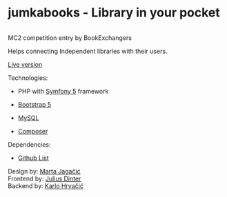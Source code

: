 # jumkabooks - Library in your pocket

<img href="https://travis-ci.com/karlohrvacic/jumkabooks.svg?branch=master">

MC2 competition entry by BookExchangers

Helps connecting Independent libraries with their users. 


<a href="https://jumkabooks.herokuapp.com">Live version</a><br>


Technologies: 
- <p>PHP with <a href="https://symfony.com/">Symfony 5</a> framework</p>
- <p><a href="https://getbootstrap.com/">Bootstrap 5</a></p>
- <p><a href="https://www.mysql.com/">MySQL</a></p>
- <p><a href="https://getcomposer.org/">Composer</a></p>

Dependencies:
- <a href="https://github.com/karlohrvacic/jumkabooks/network/dependencies">Github List</a><br>

Design by: <a href="https://github.com/MartaJagacic">Marta Jagačić</a><br>
Frontend by: <a href="https://github.com/juliusdinter">Julius Dinter</a><br>
Backend by: <a href="https://github.com/karlohrvacic">Karlo Hrvačić</a><br>
